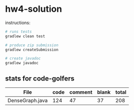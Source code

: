 # hw4-solution

instructions:

```bash
# runs tests
gradlew clean test

# produce zip submission
gradlew createSubmission

# create javadoc
gradlew javadoc
```

## stats for code-golfers

| File | code  | comment | blank | total | 
| ---- | ----- | ------- | ----- | ----- |
| DenseGraph.java | 124 | 47 | 37 | 208 |

